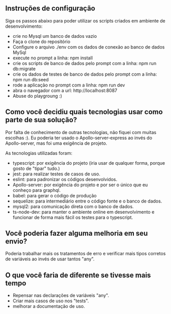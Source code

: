 ## Instruções de configuração

Siga os passos abaixo para poder utilizar os scripts criados em ambiente de desenvolvimento:

- crie no Mysql um banco de dados vazio
- Faça o clone do repositório
- Configure o arquivo ./env com os dados de conexão ao banco de dados MySql
- execute no prompt a linha: npm install
- crie os scripts de banco de dados pelo prompt com a linha: npm run db:migrate
- crie os dados de testes de banco de dados pelo prompt com a linha: npm run db:seed
- rode a aplicação no prompt com a linha: npm run dev
- abra o navegador com a url: http://localhost:8087
- Abuse do playgroung :)

## Como você decidiu quais tecnologias usar como parte de sua solução?

Por falta de conhecimento de outras tecnologias, não fiquei com muitas escolhas :).
Eu poderia ter usado o Apollo-server-express ao invés do Apollo-server, mas foi uma exigência de projeto.

As tecnologias utilizadas foram:

- typescript: por exigência do projeto (iria usar de qualquer forma, porque gosto de "tipar" tudo.)
- jest: para realizar testes de casos de uso.
- eslint: para padronizar os códigos desenvolvidos.
- Apollo-server: por exigência do projeto e por ser o único que eu conheço para graphql.
- babel: para gerar o código de produção
- sequelize: para intermediário entre o código fonte e o banco de dados.
- mysql2: para comunicação direta com o banco de dados.
- ts-node-dev: para manter o ambiente online em desenvolvimento e funcionar de forma mais fácil os testes para o typescript.

## Você poderia fazer alguma melhoria em seu envio?

Poderia trabalhar mais os tratamentos de erro e verificar mais tipos corretos de variáveis ao invés de usar tantos "any".

## O que você faria de diferente se tivesse mais tempo

- Repensar nas declarações de variáveis "any".
- Criar mais casos de uso nos "tests".
- melhorar a documentação de uso.
